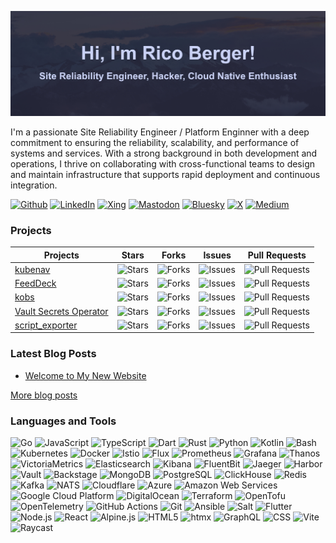 ![Header](./templates/assets/img/header.jpg)

I'm a passionate Site Reliability Engineer / Platform Enginner with a deep commitment to ensuring the reliability, scalability, and performance of systems and services. With a strong background in both development and operations, I thrive on collaborating with cross-functional teams to design and maintain infrastructure that supports rapid deployment and continuous integration.

[![Github](https://img.shields.io/badge/GitHub-181717.svg?&style=for-the-badge&logo=GitHub&logoColor=white)](https://github.com/ricoberger)
[![LinkedIn](https://img.shields.io/badge/LinkedIn-%230077B5.svg?&style=for-the-badge&logo=LinkedIn&logoColor=white)](https://www.linkedin.com/in/ricoberger/)
[![Xing](https://img.shields.io/badge/Xing-006567.svg?&style=for-the-badge&logo=Xing&logoColor=white)](https://www.xing.com/profile/Rico_Berger5)
[![Mastodon](https://img.shields.io/badge/Mastodon-6364FF.svg?&style=for-the-badge&logo=Mastodon&logoColor=white)](https://hachyderm.io/@ricoberger)
[![Bluesky](https://img.shields.io/badge/Bluesky-0285FF.svg?&style=for-the-badge&logo=Bluesky&logoColor=white)](https://bsky.app/profile/ricoberger.bsky.social)
[![X](https://img.shields.io/badge/X-000000.svg?&style=for-the-badge&logo=X&logoColor=white)](https://twitter.com/rico_berger)
[![Medium](https://img.shields.io/badge/Medium-000000.svg?&style=for-the-badge&logo=Medium&logoColor=white)](https://medium.com/@ricoberger)

### Projects

| Projects | Stars | Forks | Issues | Pull Requests |
| -------- | ----- | ----- | ------ | ------------- |
| [kubenav](https://github.com/kubenav/kubenav) | ![Stars](https://img.shields.io/github/stars/kubenav/kubenav?style=flat-square&labelColor=343b41) | ![Forks](https://img.shields.io/github/forks/kubenav/kubenav?style=flat-square&labelColor=343b41) | ![Issues](https://img.shields.io/github/issues/kubenav/kubenav?style=flat-square&labelColor=343b41) | ![Pull Requests](https://img.shields.io/github/issues-pr/kubenav/kubenav?style=flat-square&labelColor=343b41) |
| [FeedDeck](https://github.com/feeddeck/feeddeck) | ![Stars](https://img.shields.io/github/stars/feeddeck/feeddeck?style=flat-square&labelColor=343b41) | ![Forks](https://img.shields.io/github/forks/feeddeck/feeddeck?style=flat-square&labelColor=343b41) | ![Issues](https://img.shields.io/github/issues/feeddeck/feeddeck?style=flat-square&labelColor=343b41) | ![Pull Requests](https://img.shields.io/github/issues-pr/feeddeck/feeddeck?style=flat-square&labelColor=343b41) |
| [kobs](https://github.com/kobsio/kobs) | ![Stars](https://img.shields.io/github/stars/kobsio/kobs?style=flat-square&labelColor=343b41) | ![Forks](https://img.shields.io/github/forks/kobsio/kobs?style=flat-square&labelColor=343b41) | ![Issues](https://img.shields.io/github/issues/kobsio/kobs?style=flat-square&labelColor=343b41) | ![Pull Requests](https://img.shields.io/github/issues-pr/kobsio/kobs?style=flat-square&labelColor=343b41) |
| [Vault Secrets Operator](https://github.com/ricoberger/vault-secrets-operator) | ![Stars](https://img.shields.io/github/stars/ricoberger/vault-secrets-operator?style=flat-square&labelColor=343b41) | ![Forks](https://img.shields.io/github/forks/ricoberger/vault-secrets-operator?style=flat-square&labelColor=343b41) | ![Issues](https://img.shields.io/github/issues/ricoberger/vault-secrets-operator?style=flat-square&labelColor=343b41) | ![Pull Requests](https://img.shields.io/github/issues-pr/ricoberger/vault-secrets-operator?style=flat-square&labelColor=343b41) |
| [script_exporter](https://github.com/ricoberger/script_exporter) | ![Stars](https://img.shields.io/github/stars/ricoberger/script_exporter?style=flat-square&labelColor=343b41) | ![Forks](https://img.shields.io/github/forks/ricoberger/script_exporter?style=flat-square&labelColor=343b41) | ![Issues](https://img.shields.io/github/issues/ricoberger/script_exporter?style=flat-square&labelColor=343b41) | ![Pull Requests](https://img.shields.io/github/issues-pr/ricoberger/script_exporter?style=flat-square&labelColor=343b41) |

### Latest Blog Posts

- [Welcome to My New Website](https://ricoberger.de/blog/posts/welcome-to-my-wew-website/)

[More blog posts](https://ricoberger.de/blog/)

### Languages and Tools

![Go](https://img.shields.io/badge/-Go-00ADD8?style=flat-square&logo=Go&logoColor=white)
![JavaScript](https://img.shields.io/badge/-JavaScript-F7DF1E?style=flat-square&logo=JavaScript&logoColor=white)
![TypeScript](https://img.shields.io/badge/-TypeScript-3178C6?style=flat-square&logo=TypeScript&logoColor=white)
![Dart](https://img.shields.io/badge/-Dart-0175C2?style=flat-square&logo=Dart&logoColor=white)
![Rust](https://img.shields.io/badge/-Rust-000000?style=flat-square&logo=Rust&logoColor=white)
![Python](https://img.shields.io/badge/-Python-3776AB?style=flat-square&logo=Python&logoColor=white)
![Kotlin](https://img.shields.io/badge/-Kotlin-7F52FF?style=flat-square&logo=Kotlin&logoColor=white)
![Bash](https://img.shields.io/badge/-Bash-4EAA25?style=flat-square&logo=GNUBash&logoColor=white)
![Kubernetes](https://img.shields.io/badge/-Kubernetes-326CE5?style=flat-square&logo=Kubernetes&logoColor=white)
![Docker](https://img.shields.io/badge/-Docker-2496ED?style=flat-square&logo=Docker&logoColor=white)
![Istio](https://img.shields.io/badge/-Istio-466BB0?style=flat-square&logo=Istio&logoColor=white)
![Flux](https://img.shields.io/badge/-Flux-5468FF?style=flat-square&logo=Flux&logoColor=white)
![Prometheus](https://img.shields.io/badge/-Prometheus-E6522C?style=flat-square&logo=Prometheus&logoColor=white)
![Grafana](https://img.shields.io/badge/-Grafana-F46800?style=flat-square&logo=Grafana&logoColor=white)
![Thanos](https://img.shields.io/badge/-Thanos-6D41FF?style=flat-square&logo=Thanos&logoColor=white)
![VictoriaMetrics](https://img.shields.io/badge/-VictoriaMetrics-621773?style=flat-square&logo=VictoriaMetrics&logoColor=white)
![Elasticsearch](https://img.shields.io/badge/-Elasticsearch-005571?style=flat-square&logo=Elasticsearch&logoColor=white)
![Kibana](https://img.shields.io/badge/-Kibana-005571?style=flat-square&logo=Kibana&logoColor=white)
![FluentBit](https://img.shields.io/badge/-FluentBit-49BDA5?style=flat-square&logo=FluentBit&logoColor=white)
![Jaeger](https://img.shields.io/badge/-Jaeger-66CFE3?style=flat-square&logo=Jaeger&logoColor=white)
![Harbor](https://img.shields.io/badge/-Harbor-60B932?style=flat-square&logo=Harbor&logoColor=white)
![Vault](https://img.shields.io/badge/-Vault-FFEC6E?style=flat-square&logo=Vault&logoColor=white)
![Backstage](https://img.shields.io/badge/-Backstage-9BF0E1?style=flat-square&logo=Backstage&logoColor=white)
![MongoDB](https://img.shields.io/badge/-MongoDB-47A248?style=flat-square&logo=MongoDB&logoColor=white)
![PostgreSQL](https://img.shields.io/badge/-PostgreSQL-4169E1?style=flat-square&logo=PostgreSQL&logoColor=white)
![ClickHouse](https://img.shields.io/badge/-ClickHouse-FFCC01?style=flat-square&logo=ClickHouse&logoColor=white)
![Redis](https://img.shields.io/badge/-Redis-FF4438?style=flat-square&logo=Redis&logoColor=white)
![Kafka](https://img.shields.io/badge/-Kafka-231F20?style=flat-square&logo=ApacheKafka&logoColor=white)
![NATS](https://img.shields.io/badge/-NATS-27AAE1?style=flat-square&logo=NATS.io&logoColor=white)
![Cloudflare](https://img.shields.io/badge/-Cloudflare-F38020?style=flat-square&logo=Cloudflare&logoColor=white)
![Azure](https://img.shields.io/badge/-Azure-069AF3?style=flat-square&logo=Azure&logoColor=white)
![Amazon Web Services](https://img.shields.io/badge/-Amazon_Web_Services-232F3E?style=flat-square&logo=AmazonWebServices&logoColor=white)
![Google Cloud Platform](https://img.shields.io/badge/-Google_Cloud_Platform-1a73e8?style=flat-square&logo=GoogleCloud&logoColor=white)
![DigitalOcean](https://img.shields.io/badge/-DigitalOcean-0080FF?style=flat-square&logo=DigitalOcean&logoColor=white)
![Terraform](https://img.shields.io/badge/-Terraform-844FBA?style=flat-square&logo=Terraform&logoColor=white)
![OpenTofu](https://img.shields.io/badge/-OpenTofu-FFDA18?style=flat-square&logo=OpenTofu&logoColor=white)
![OpenTelemetry](https://img.shields.io/badge/-OpenTelemetry-000000?style=flat-square&logo=OpenTelemetry&logoColor=white)
![GitHub Actions](https://img.shields.io/badge/-GitHub_Actions-2088FF?style=flat-square&logo=GitHubActions&logoColor=white)
![Git](https://img.shields.io/badge/-Git-F05032?style=flat-square&logo=Git&logoColor=white)
![Ansible](https://img.shields.io/badge/-Ansible-EE0000?style=flat-square&logo=Ansible&logoColor=white)
![Salt](https://img.shields.io/badge/-Salt-57BCAD?style=flat-square&logo=SaltProject&logoColor=white)
![Flutter](https://img.shields.io/badge/-Flutter-02569B?style=flat-square&logo=Flutter&logoColor=white)
![Node.js](https://img.shields.io/badge/-Node.js-5FA04E?style=flat-square&logo=Node.js&logoColor=white)
![React](https://img.shields.io/badge/-React-61DAFB?style=flat-square&logo=React&logoColor=white)
![Alpine.js](https://img.shields.io/badge/-Alpine.js-8BC0D0?style=flat-square&logo=Alpine.js&logoColor=white)
![HTML5](https://img.shields.io/badge/-HTML5-E34F26?style=flat-square&logo=HTML5&logoColor=white)
![htmx](https://img.shields.io/badge/-htmx-3366CC?style=flat-square&logo=htmx&logoColor=white)
![GraphQL](https://img.shields.io/badge/-GraphQL-E10098?style=flat-square&logo=GraphQL&logoColor=white)
![CSS](https://img.shields.io/badge/-CSS-663399?style=flat-square&logo=CSS&logoColor=white)
![Vite](https://img.shields.io/badge/-Vite-646CFF?style=flat-square&logo=Vite&logoColor=white)
![Raycast](https://img.shields.io/badge/-Raycast-FF6363?style=flat-square&logo=Raycast&logoColor=white)
